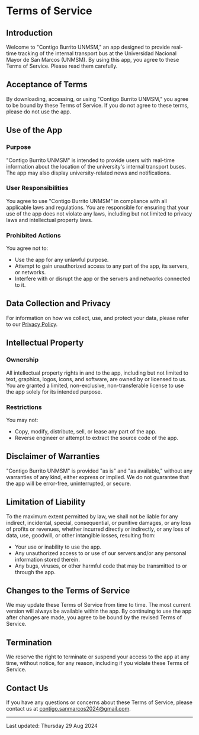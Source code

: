 # Terms of Service

## Introduction

Welcome to "Contigo Burrito UNMSM," an app designed to provide real-time tracking of the internal transport bus at the Universidad Nacional Mayor de San Marcos (UNMSM). By using this app, you agree to these Terms of Service. Please read them carefully.

## Acceptance of Terms

By downloading, accessing, or using "Contigo Burrito UNMSM," you agree to be bound by these Terms of Service. If you do not agree to these terms, please do not use the app.

## Use of the App

### Purpose

"Contigo Burrito UNMSM" is intended to provide users with real-time information about the location of the university's internal transport buses. The app may also display university-related news and notifications.

### User Responsibilities

You agree to use "Contigo Burrito UNMSM" in compliance with all applicable laws and regulations. You are responsible for ensuring that your use of the app does not violate any laws, including but not limited to privacy laws and intellectual property laws.

### Prohibited Actions

You agree not to:

- Use the app for any unlawful purpose.
- Attempt to gain unauthorized access to any part of the app, its servers, or networks.
- Interfere with or disrupt the app or the servers and networks connected to it.

## Data Collection and Privacy

For information on how we collect, use, and protect your data, please refer to our [Privacy Policy](./PRIVACY_POLICY.md).

## Intellectual Property

### Ownership

All intellectual property rights in and to the app, including but not limited to text, graphics, logos, icons, and software, are owned by or licensed to us. You are granted a limited, non-exclusive, non-transferable license to use the app solely for its intended purpose.

### Restrictions

You may not:

- Copy, modify, distribute, sell, or lease any part of the app.
- Reverse engineer or attempt to extract the source code of the app.

## Disclaimer of Warranties

"Contigo Burrito UNMSM" is provided "as is" and "as available," without any warranties of any kind, either express or implied. We do not guarantee that the app will be error-free, uninterrupted, or secure.

## Limitation of Liability

To the maximum extent permitted by law, we shall not be liable for any indirect, incidental, special, consequential, or punitive damages, or any loss of profits or revenues, whether incurred directly or indirectly, or any loss of data, use, goodwill, or other intangible losses, resulting from:

- Your use or inability to use the app.
- Any unauthorized access to or use of our servers and/or any personal information stored therein.
- Any bugs, viruses, or other harmful code that may be transmitted to or through the app.

## Changes to the Terms of Service

We may update these Terms of Service from time to time. The most current version will always be available within the app. By continuing to use the app after changes are made, you agree to be bound by the revised Terms of Service.

## Termination

We reserve the right to terminate or suspend your access to the app at any time, without notice, for any reason, including if you violate these Terms of Service.

## Contact Us

If you have any questions or concerns about these Terms of Service, please contact us at [contigo.sanmarcos2024@gmail.com](mailto:contigo.sanmarcos2024@gmail.com).

---

Last updated: Thursday 29 Aug 2024
